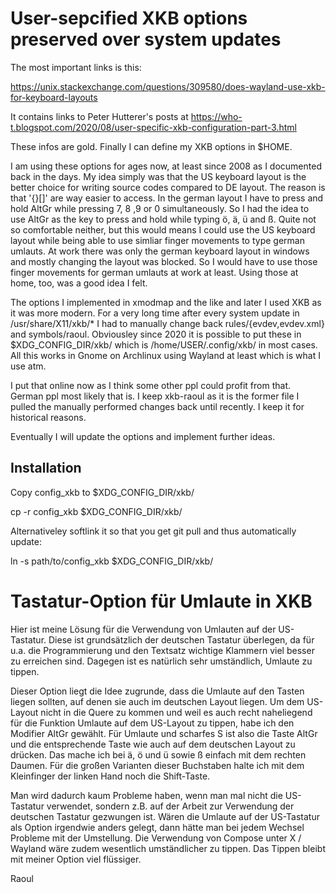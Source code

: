 User-sepcified XKB options preserved over system updates
========================================================

The most important links is this:

https://unix.stackexchange.com/questions/309580/does-wayland-use-xkb-for-keyboard-layouts

It contains links to Peter Hutterer's posts at https://who-t.blogspot.com/2020/08/user-specific-xkb-configuration-part-3.html

These infos are gold. Finally I can define my XKB options in $HOME.

I am using these options for ages now, at least since 2008 as I documented back in the days. My idea simply was that the US keyboard layout is the better choice for writing source codes compared to DE layout. The reason is that '{}[]\' are way easier to access. In the german layout I have to press and hold AltGr while pressing 7, 8 ,9 or 0 simultaneously. So I had the idea to use AltGr as the key to press and hold while typing ö, ä, ü and ß. Quite not so comfortable neither, but this would means I could use the US keyboard layout while being able to use simliar finger movements to type german umlauts. At work there was only the german keyboard layout in windows and mostly changing the layout was blocked. So I would have to use those finger movements for german umlauts at work at least. Using those at home, too, was a good idea I felt.

The options I implemented in xmodmap and the like and later I used XKB as it was more modern. For a very long time after every system update in /usr/share/X11/xkb/* I had to manually change back rules/{evdev,evdev.xml} and symbols/raoul. Obviousley since 2020 it is possible to put these in $XDG_CONFIG_DIR/xkb/ which is /home/USER/.config/xkb/ in most cases. All this works in Gnome on Archlinux using Wayland at least which is what I use atm.

I put that online now as I think some other ppl could profit from that. German ppl most likely that is. I keep xkb-raoul as it is the former file I pulled the manually performed changes back until recently. I keep it for historical reasons.

Eventually I will update the options and implement further ideas.


Installation
------------

Copy config_xkb to $XDG_CONFIG_DIR/xkb/

  cp -r config_xkb $XDG_CONFIG_DIR/xkb/

Alternativeley softlink it so that you get git pull and thus automatically update:

  ln -s path/to/config_xkb $XDG_CONFIG_DIR/xkb/


Tastatur-Option für Umlaute in XKB
==================================

Hier ist meine Lösung für die Verwendung von Umlauten auf der US-Tastatur. Diese ist grundsätzlich der deutschen Tastatur überlegen, da für u.a. die Programmierung und den Textsatz wichtige Klammern viel besser zu erreichen sind. Dagegen ist es natürlich sehr umständlich, Umlaute zu tippen.

Dieser Option liegt die Idee zugrunde, dass die Umlaute auf den Tasten liegen sollten, auf denen sie auch im deutschen Layout liegen. Um dem US-Layout nicht in die Quere zu kommen und weil es auch recht naheliegend für die Funktion Umlaute auf dem US-Layout zu tippen, habe ich den Modifier AltGr gewählt. Für Umlaute und scharfes S ist also die Taste AltGr und die entsprechende Taste wie auch auf dem deutschen Layout zu drücken. Das mache ich bei ä, ö und ü sowie ß einfach mit dem rechten Daumen. Für die großen Varianten dieser Buchstaben halte ich mit dem Kleinfinger der linken Hand noch die Shift-Taste.

Man wird dadurch kaum Probleme haben, wenn man mal nicht die US-Tastatur verwendet, sondern z.B. auf der Arbeit zur Verwendung der deutschen Tastatur gezwungen ist. Wären die Umlaute auf der US-Tastatur als Option irgendwie anders gelegt, dann hätte man bei jedem Wechsel Probleme mit der Umstellung. Die Verwendung von Compose unter X / Wayland wäre zudem wesentlich umständlicher zu tippen. Das Tippen bleibt mit meiner Option viel flüssiger.

Raoul
